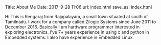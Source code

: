 Title: About Me
Date: 2017-9-28 11:06
url: index.html
save_as: index.html

Hi This is Rengaraj from Rajapalayam, a small town situated at south of Tamilnadu.
I work for a company called Zilogic Systems since June 2011 to December 2016.
Basically I am hardware programmer interested in exploring electronics.
I've 7+ years experience in using c and python in Embedded systems.
I also have experience in Embedded Linux.